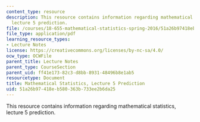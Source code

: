 ```yaml
---
content_type: resource
description: This resource contains information regarding mathematical statistics,
  lecture 5 prediction.
file: /courses/18-655-mathematical-statistics-spring-2016/51a26b97418eb580363b733ee2b6da25_MIT18_655S16_LecNote5.pdf
file_type: application/pdf
learning_resource_types:
- Lecture Notes
license: https://creativecommons.org/licenses/by-nc-sa/4.0/
ocw_type: OCWFile
parent_title: Lecture Notes
parent_type: CourseSection
parent_uid: ff41e173-82c3-d8bb-8931-48496b8e1ab5
resourcetype: Document
title: Mathematical Statistics, Lecture 5 Prediction
uid: 51a26b97-418e-b580-363b-733ee2b6da25
---
```

This resource contains information regarding mathematical statistics, lecture 5 prediction.